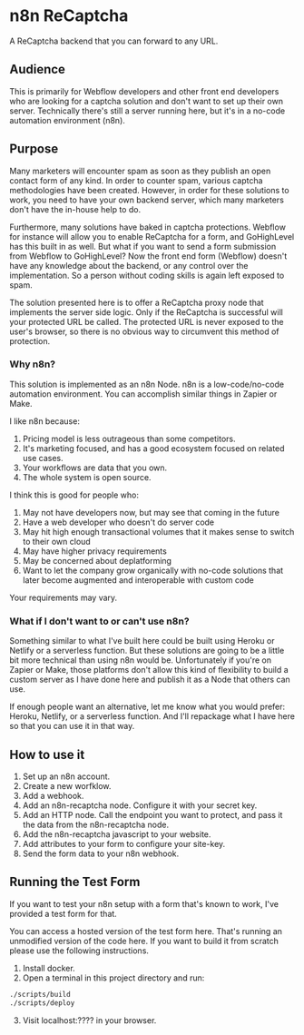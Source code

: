 # n8n ReCaptcha

A ReCaptcha backend that you can forward to any URL.

## Audience

This is primarily for Webflow developers and other front end developers who are looking for a captcha solution and don't want to set up their own server.  Technically there's still a server running here, but it's in a no-code automation environment (n8n).

## Purpose

Many marketers will encounter spam as soon as they publish an open contact form of any kind.  In order to counter spam, various captcha methodologies have been created.  However, in order for these solutions to work, you need to have your own backend server, which many marketers don't have the in-house help to do.

Furthermore, many solutions have baked in captcha protections.  Webflow for instance will allow you to enable ReCaptcha for a form, and GoHighLevel has this built in as well.  But what if you want to send a form submission from Webflow to GoHighLevel?  Now the front end form (Webflow) doesn't have any knowledge about the backend, or any control over the implementation.  So a person without coding skills is again left exposed to spam.

The solution presented here is to offer a ReCaptcha proxy node that implements the server side logic.  Only if the ReCaptcha is successful will your protected URL be called.  The protected URL is never exposed to the user's browser, so there is no obvious way to circumvent this method of protection.

### Why n8n?

This solution is implemented as an n8n Node.  n8n is a low-code/no-code automation environment.  You can accomplish similar things in Zapier or Make.

I like n8n because:

1) Pricing model is less outrageous than some competitors.
2) It's marketing focused, and has a good ecosystem focused on related use cases.
3) Your workflows are data that you own.
4) The whole system is open source.

I think this is good for people who:

1) May not have developers now, but may see that coming in the future
2) Have a web developer who doesn't do server code
3) May hit high enough transactional volumes that it makes sense to switch to their own cloud
4) May have higher privacy requirements
5) May be concerned about deplatforming
6) Want to let the company grow organically with no-code solutions that later become augmented and interoperable with custom code

Your requirements may vary.

### What if I don't want to or can't use n8n?

Something similar to what I've built here could be built using Heroku or Netlify or a serverless function.  But these solutions are going to be a little bit more technical than using n8n would be.  Unfortunately if you're on Zapier or Make, those platforms don't allow this kind of flexibility to build a custom server as I have done here and publish it as a Node that others can use.

If enough people want an alternative, let me know what you would prefer: Heroku, Netlify, or a serverless function.  And I'll repackage what I have here so that you can use it in that way.

## How to use it

1. Set up an n8n account.
2. Create a new worfklow.
3. Add a webhook.
4. Add an n8n-recaptcha node. Configure it with your secret key.
5. Add an HTTP node.  Call the endpoint you want to protect, and pass it the data from the n8n-recaptcha node.
6. Add the n8n-recaptcha javascript to your website.
7. Add attributes to your form to configure your site-key.
8. Send the form data to your n8n webhook.

## Running the Test Form

If you want to test your n8n setup with a form that's known to work, I've provided a test form for that.

You can access a hosted version of the test form here.  That's running an unmodified version of the code here.  If you want to build it from scratch please use the following instructions.

1. Install docker.
2. Open a terminal in this project directory and run:
```bash
./scripts/build
./scripts/deploy
```
3. Visit localhost:???? in your browser.
